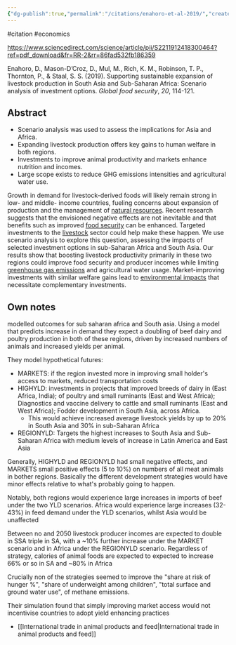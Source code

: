 ```yaml
---
{"dg-publish":true,"permalink":"/citations/enahoro-et-al-2019/","created":"2025-10-23T17:42:45.481+01:00","updated":"2025-10-23T18:06:08.865+01:00"}
---
```


#citation #economics 

https://www.sciencedirect.com/science/article/pii/S2211912418300464?ref=pdf_download&fr=RR-2&rr=86fad532fb186359

Enahoro, D., Mason-D’Croz, D., Mul, M., Rich, K. M., Robinson, T. P., Thornton, P., & Staal, S. S. (2019). Supporting sustainable expansion of livestock production in South Asia and Sub-Saharan Africa: Scenario analysis of investment options. _Global food security_, _20_, 114-121.

## Abstract
- Scenario analysis was used to assess the implications for Asia and Africa.
- Expanding livestock production offers key gains to human welfare in both regions.
- Investments to improve animal productivity and markets enhance nutrition and incomes.
- Large scope exists to reduce GHG emissions intensities and agricultural water use.

Growth in demand for livestock-derived foods will likely remain strong in low- and middle- income countries, fueling concerns about expansion of production and the management of [natural resources](https://www.sciencedirect.com/topics/agricultural-and-biological-sciences/natural-resources "Learn more about natural resources from ScienceDirect's AI-generated Topic Pages"). Recent research suggests that the envisioned negative effects are not inevitable and that benefits such as improved [food security](https://www.sciencedirect.com/topics/social-sciences/food-security "Learn more about food security from ScienceDirect's AI-generated Topic Pages") can be enhanced. Targeted investments to the [livestock](https://www.sciencedirect.com/topics/agricultural-and-biological-sciences/farm-animal "Learn more about livestock from ScienceDirect's AI-generated Topic Pages") sector could help make these happen. We use scenario analysis to explore this question, assessing the impacts of selected investment options in sub-Saharan Africa and South Asia. Our results show that boosting livestock productivity primarily in these two regions could improve food security and producer incomes while limiting [greenhouse gas emissions](https://www.sciencedirect.com/topics/earth-and-planetary-sciences/greenhouse-gas-emission "Learn more about greenhouse gas emissions from ScienceDirect's AI-generated Topic Pages") and agricultural water usage. Market-improving investments with similar welfare gains lead to [environmental impacts](https://www.sciencedirect.com/topics/social-sciences/human-activities-effects "Learn more about environmental impacts from ScienceDirect's AI-generated Topic Pages") that necessitate complementary investments.

## Own notes
modelled outcomes for sub saharan africa and South asia. Using a model that predicts increase in demand they expect a doubling of beef dairy and poultry production in both of these regions, driven by increased numbers of animals and increased yields per animal.

They model hypothetical futures:
- MARKETS: if the region invested more in improving small holder's access to markets, reduced transportation costs
- HIGHYLD: investments in projects that improved breeds of dairy in (East Africa, India); of poultry and small ruminants (East and West Africa); Diagnostics and vaccine delivery to cattle and small ruminants (East and West Africa); Fodder development in South Asia, across Africa. 
	- This would achieve increased average livestock yields by up to 20% in South Asia and 30% in sub-Saharan Africa
- REGIONYLD: Targets the highest increases to South Asia and Sub-Saharan Africa with medium levels of increase in Latin America and East Asia

Generally, HIGHYLD and REGIONYLD had small negative effects, and MARKETS small positive effects (5 to 10%) on numbers of all meat animals in bother regions. Basically the different development strategies would have minor effects relative to what's probably going to happen.

Notably, both regions would experience large increases in imports of beef under the two YLD scenarios. Africa would experience large increases (32-43%) in feed demand under the YLD scenarios, whilst Asia would be unaffected

Between no and 2050 livestock producer incomes are expected to double in SSA triple in SA, with a ~10% further increase under the MARKET scenario and in Africa under the REGIONYLD scenario. Regardless of strategy, calories of animal foods are expected to expected to increase 66% or so in SA and ~80% in Africa

Crucially non of the strategies seemed to improve the "share at risk of hunger %", "share of underweight among children", "total surface and ground water use", of methane emissions. 

Their simulation found that simply improving market access would not incentivise countries to adopt yield enhancing practices

- [[International trade in animal products and feed\|International trade in animal products and feed]]